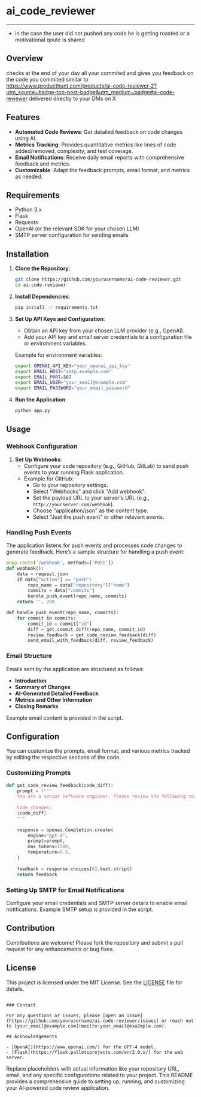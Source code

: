 # ai_code_reviewer


------------------------------------------------------------------------------------------------------------------------------------------------------

- in the case the user did not pushed any code he is getting roasted or a motivational qoute is shared 

## Overview

checks at the end of your day all your commited and gives you feedback on the code you commited similar to https://www.producthunt.com/products/ai-code-reviewer-2?utm_source=badge-top-post-badge&utm_medium=badge#ai-code-reviewer delivered directly to your DMs on X

## Features

- **Automated Code Reviews**: Get detailed feedback on code changes using AI.
- **Metrics Tracking**: Provides quantitative metrics like lines of code added/removed, complexity, and test coverage.
- **Email Notifications**: Receive daily email reports with comprehensive feedback and metrics.
- **Customizable**: Adapt the feedback prompts, email format, and metrics as needed.

## Requirements

- Python 3.x
- Flask
- Requests
- OpenAI (or the relevant SDK for your chosen LLM)
- SMTP server configuration for sending emails

## Installation

1. **Clone the Repository**:
    ```sh
    git clone https://github.com/yourusername/ai-code-reviewer.git
    cd ai-code-reviewer
    ```

2. **Install Dependencies**:
    ```sh
    pip install -r requirements.txt
    ```

3. **Set Up API Keys and Configuration**:
    - Obtain an API key from your chosen LLM provider (e.g., OpenAI).
    - Add your API key and email server credentials to a configuration file or environment variables.
    
    Example for environment variables:
    ```sh
    export OPENAI_API_KEY="your_openai_api_key"
    export EMAIL_HOST="smtp.example.com"
    export EMAIL_PORT=587
    export EMAIL_USER="your_email@example.com"
    export EMAIL_PASSWORD="your_email_password"
    ```

4. **Run the Application**:
    ```sh
    python app.py
    ```

## Usage

### Webhook Configuration

1. **Set Up Webhooks**:
    - Configure your code repository (e.g., GitHub, GitLab) to send push events to your running Flask application.
    - Example for GitHub:
      - Go to your repository settings.
      - Select "Webhooks" and click "Add webhook".
      - Set the payload URL to your server's URL (e.g., `http://yourserver.com/webhook`).
      - Choose "application/json" as the content type.
      - Select "Just the push event" or other relevant events.

### Handling Push Events

The application listens for push events and processes code changes to generate feedback. Here’s a sample structure for handling a push event:

```python
@app.route('/webhook', methods=['POST'])
def webhook():
    data = request.json
    if data["action"] == "push":
        repo_name = data["repository"]["name"]
        commits = data["commits"]
        handle_push_event(repo_name, commits)
    return '', 200

def handle_push_event(repo_name, commits):
    for commit in commits:
        commit_id = commit["id"]
        diff = get_commit_diff(repo_name, commit_id)
        review_feedback = get_code_review_feedback(diff)
        send_email_with_feedback(diff, review_feedback)
```

### Email Structure

Emails sent by the application are structured as follows:

- **Introduction**
- **Summary of Changes**
- **AI-Generated Detailed Feedback**
- **Metrics and Other Information**
- **Closing Remarks**

Example email content is provided in the script.

## Configuration

You can customize the prompts, email format, and various metrics tracked by editing the respective sections of the code. 

### Customizing Prompts

```python
def get_code_review_feedback(code_diff):
    prompt = f"""
    You are a senior software engineer. Please review the following code changes and provide detailed feedback on code quality, potential bugs, optimization suggestions, and best practices.
    
    Code changes:
    {code_diff}
    """
    
    response = openai.Completion.create(
        engine="gpt-4",
        prompt=prompt,
        max_tokens=1500,
        temperature=0.5,
    )
    
    feedback = response.choices[0].text.strip()
    return feedback
```

### Setting Up SMTP for Email Notifications

Configure your email credentials and SMTP server details to enable email notifications. Example SMTP setup is provided in the script.

## Contribution

Contributions are welcome! Please fork the repository and submit a pull request for any enhancements or bug fixes.

## License

This project is licensed under the MIT License. See the [LICENSE](LICENSE) file for details.
```

### Contact

For any questions or issues, please [open an issue](https://github.com/yourusername/ai-code-reviewer/issues) or reach out to [your_email@example.com](mailto:your_email@exa2mple.com).

## Acknowledgements

- [OpenAI](https://www.openai.com/) for the GPT-4 model.
- [Flask](https://flask.palletsprojects.com/en/2.0.x/) for the web server.

```

Replace placeholders with actual information like your repository URL, email, and any specific configurations related to your project. This README provides a comprehensive guide to setting up, running, and customizing your AI-powered code review application.


